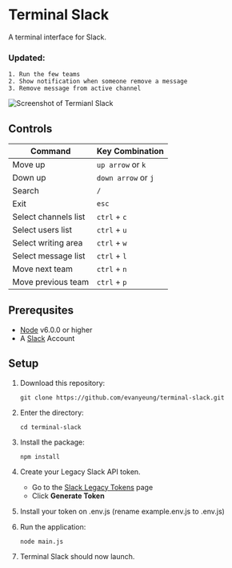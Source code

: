 # Terminal Slack
A terminal interface for Slack.

### Updated: 
```
1. Run the few teams
2. Show notification when someone remove a message
3. Remove message from active channel
```

![Screenshot of Termianl Slack](screen-shot.png)

## Controls
| Command | Key Combination |
| ------- | --------------- |
| Move up | `up arrow` or `k` |
| Down up | `down arrow` or `j` |
| Search | `/` |
| Exit | `esc` |
| Select channels list | `ctrl` + `c` |
| Select users list | `ctrl` + `u` |
| Select writing area | `ctrl` + `w` |
| Select message list | `ctrl` + `l` |
| Move next team | `ctrl` + `n` |
| Move previous team | `ctrl` + `p` |
 
## Prerequsites
 - [Node](https://nodejs.org/en/) v6.0.0 or higher
 - A [Slack](https://slack.com/) Account

## Setup
1. Download this repository:

	```
	git clone https://github.com/evanyeung/terminal-slack.git
	```

2. Enter the directory:

	```
	cd terminal-slack
	```

3. Install the package:

	```
	npm install
	```
	
4. Create your Legacy Slack API token.

	- Go to the [Slack Legacy Tokens](https://api.slack.com/custom-integrations/legacy-tokens) page
	- Click **Generate Token**

5. Install your token on .env.js (rename example.env.js to .env.js)

6. Run the application: 

	```
	node main.js
	```
	
7. Terminal Slack should now launch.

<!-- ## Troubleshooting
 - **Terminal Slack opens for a second but then closes again** -->

